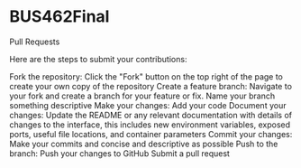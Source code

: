 # BUS462Final 

Pull Requests

Here are the steps to submit your contributions:

Fork the repository: Click the "Fork" button on the top right of the page to create your own copy of the repository
Create a feature branch: Navigate to your fork and create a branch for your feature or fix. Name your branch something descriptive
Make your changes: Add your code
Document your changes: Update the README or any relevant documentation with details of changes to the interface, this includes new environment variables, exposed ports, useful file locations, and container parameters
Commit your changes: Make your commits and concise and descriptive as possible
Push to the branch: Push your changes to GitHub
Submit a pull request
